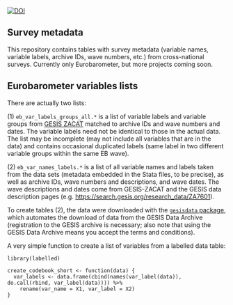 <!-- badges: start -->
[![DOI](https://zenodo.org/badge/DOI/10.5281/zenodo.4049816.svg)](https://doi.org/10.5281/zenodo.4049816)
<!-- badges: end -->

## Survey metadata

This repository contains tables with survey metadata (variable names, variable labels, archive IDs, wave numbers, etc.) from cross-national surveys. Currently only Eurobarometer, but more projects coming soon. 

## Eurobarometer variables lists

There are actually two lists:

(1) `eb_var_labels_groups_all.*` is a list of variable labels and variable groups from [GESIS ZACAT](https://zacat.gesis.org/webview/) matched to archive IDs and wave numbers and dates. The variable labels need not be identical to those in the actual data. The list may be incomplete (may not include all variables that are in the data) and contains occasional duplicated labels (same label in two different variable groups within the same EB wave).

(2) `eb_var_names_labels.*` is a list of all variable names and labels taken from the data sets (metadata embedded in the Stata files, to be precise), as well as archive IDs, wave numbers and descriptions, and wave dates. The wave descriptions and dates come from GESIS-ZACAT and the GESIS data description pages (e.g. https://search.gesis.org/research_data/ZA7601).

To create tables (2), the data were downloaded with the [`gesisdata` package](https://github.com/fsolt/gesisdata), which automates the download of data from the GESIS Data Archive (registration to the GESIS archive is necessary; also note that using the GESIS Data Archive means you accept the terms and conditions).

A very simple function to create a list of variables from a labelled data table:

```
library(labelled)

create_codebook_short <- function(data) {
  var_labels <- data.frame(cbind(names(var_label(data)), do.call(rbind, var_label(data)))) %>%
    rename(var_name = X1, var_label = X2)
}
```

